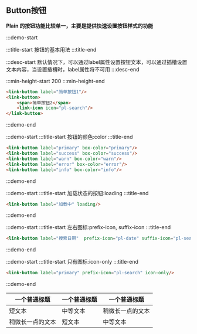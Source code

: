 ## Button按钮

**Plain 的按钮功能比较单一，主要是提供快速设置按钮样式的功能**

:::demo-start

:::title-start
按钮的基本用法
:::title-end

:::desc-start
默认情况下，可以通过label属性设置按钮文本，可以通过插槽设置文本内容，当设置插槽时，label属性将不可用
:::desc-end

:::min-height-start
200
:::min-height-end

```html
<link-button label="简单按钮1"/>
<link-button>
    <span>简单按钮2</span>
    <link-icon icon="pl-search"/>
</link-button>
```
:::demo-end

:::demo-start
:::title-start
按钮的颜色:color
:::title-end
```html
<link-button label="primary" box-color="primary"/>
<link-button label="success" box-color="success"/>
<link-button label="warn" box-color="warn"/>
<link-button label="error" box-color="error"/>
<link-button label="info" box-color="info"/>
```
:::demo-end

:::demo-start
:::title-start
加载状态的按钮:loading
:::title-end
```html
<link-button label="加载中" loading/>
```
:::demo-end

:::demo-start
:::title-start
左右图标:prefix-icon, suffix-icon
:::title-end
```html
<link-button label="搜索日期"  prefix-icon="pl-date" suffix-icon="pl-search"/>
```
:::demo-end

:::demo-start
:::title-start
只有图标:icon-only
:::title-end
```html
<link-button label="primary" prefix-icon="pl-search" icon-only/>
```
:::demo-end


| 一个普通标题 | 一个普通标题 | 一个普通标题 |
| ------ | ------ | ------ |
| 短文本 | 中等文本 | 稍微长一点的文本 |
| 稍微长一点的文本 | 短文本 | 中等文本 |

